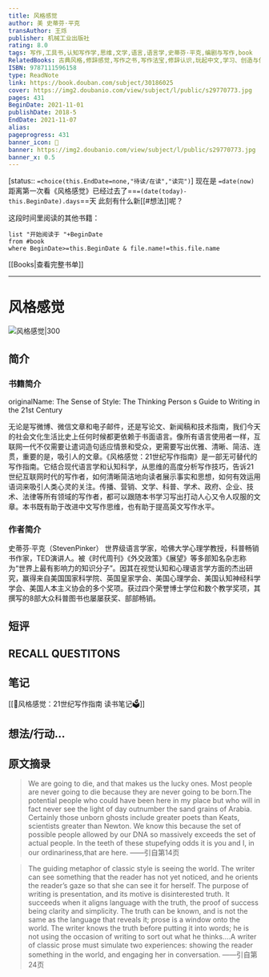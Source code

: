```yaml
---
title: 风格感觉
author: 美 史蒂芬·平克
transAuthor: 王烁
publisher: 机械工业出版社
rating: 8.0
tags: 写作,工具书,认知写作学,思维,文学,语言,语言学,史蒂芬·平克,编剧与写作,book
RelatedBooks: 古典风格,修辞感觉,写作之书,写作法宝,修辞认识,玩起中文,学习、创造与使用知识,写作的禅机,为什么学生不喜欢上学,风格的要素
ISBN: 9787111596158
type: ReadNote
link: https://book.douban.com/subject/30186025
cover: https://img2.doubanio.com/view/subject/l/public/s29770773.jpg
pages: 431
BeginDate: 2021-11-01
publishDate: 2018-5
EndDate: 2021-11-07
alias:
pageprogress: 431
banner_icon: 📖
banner: https://img2.doubanio.com/view/subject/l/public/s29770773.jpg
banner_x: 0.5
---
```

[status:: `=choice(this.EndDate=none,"待读/在读","读完")`]
现在是 `=date(now)`
距离第一次看《风格感觉》已经过去了==`=(date(today)-this.BeginDate).days`==天
此刻有什么新[[#想法]]呢？


这段时间里阅读的其他书籍：

```dataview
list "开始阅读于 "+BeginDate
from #book 
where BeginDate>=this.BeginDate & file.name!=this.file.name
```

[[Books|查看完整书单]]

---
# 风格感觉

![风格感觉|300](https://img2.doubanio.com/view/subject/l/public/s29770773.jpg)

## 简介
### 书籍简介
originalName: The Sense of Style: The Thinking  Person s Guide to Writing in the 21st Century

无论是写微博、微信文章和电子邮件，还是写论文、新闻稿和技术指南，我们今天的社会文化生活比史上任何时候都更依赖于书面语言。像所有语言使用者一样，互联网一代不仅需要让遣词造句适应情景和受众，更需要写出优雅、清晰、简洁、连贯，重要的是，吸引人的文章。《风格感觉：21世纪写作指南》是一部无可替代的写作指南。它结合现代语言学和认知科学，从思维的高度分析写作技巧，告诉21世纪互联网时代的写作者，如何清晰简洁地向读者展示事实和思想，如何有效运用语词来吸引人类心灵的关注。传播、营销、文学、科普、学术、政府、企业、技术、法律等所有领域的写作者，都可以跟随本书学习写出打动人心又令人叹服的文章。本书既有助于改进中文写作思维，也有助于提高英文写作水平。


### 作者简介

史蒂芬·平克（StevenPinker）
世界级语言学家，哈佛大学心理学教授，科普畅销书作家，TED演讲人。被《时代周刊》《外交政策》《展望》等多部知名杂志称为“世界上最有影响力的知识分子”。因其在视觉认知和心理语言学方面的杰出研究，赢得来自美国国家科学院、英国皇家学会、美国心理学会、美国认知神经科学学会、美国人本主义协会的多个奖项。获过四个荣誉博士学位和数个教学奖项，其撰写的8部大众科普图书也屡屡获奖、部部畅销。


## 短评

## RECALL QUESTITONS

## 笔记
[[📘风格感觉：21世纪写作指南 读书笔记🗳]]

## 想法/行动...

## 原文摘录
> We are going to die, and that makes us the lucky ones. Most people are never going to die because they are never going to be born.The potential people who could have been here in my place but who will in fact never see the light of day outnumber the sand grains of Arabia. Certainly those unborn ghosts include greater poets than Keats, scientists greater than Newton. We know this because the set of possible people allowed by our DNA so massively exceeds the set of actual people. In the teeth of these stupefying odds it is you and I, in our ordinariness,that are here.
——引自第14页

> The guiding metaphor of classic style is seeing the world. The writer can see something that the reader has not yet noticed, and he orients the reader’s gaze so that she can see it for herself. The purpose of writing is presentation, and its motive is disinterested truth. It succeeds when it aligns language with the truth, the proof of success being clarity and simplicity. The truth can be known, and is not the same as the language that reveals it; prose is a window onto the world. The writer knows the truth before putting it into words; he is not using the occasion of writing to sort out what he thinks....A writer of classic prose must simulate two experiences: showing the reader something in the world, and engaging her in conversation.
——引自第24页

## 
